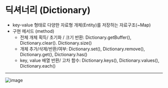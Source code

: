 # 딕셔너리 (Dictionary)

- key-value 형태로 다양한 자료형 개체(Entity)를 저장하는 자료구조(~Map)
- 구현 메서드 (method)
  - 전체 개체 획득/ 초기화 / 크기 반환: Dictionary.getBuffer(), Dictionary.clear(). Dictionary.size() 
  - 개체 추가/삭제/반환/여부: Dictionary.set(), Dictionary.remove(), Dictionary.get(), Dictionary.has()
  - key, value 배열 반환/ 고차 함수: Dictionary.keys(), Dictionary.values(), Dictionary.each()

--- 
![image](https://user-images.githubusercontent.com/121809824/229336302-58ebf449-1957-4be5-b04b-3b8212d96f07.png)
